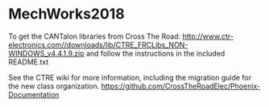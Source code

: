 # MechWorks2018

To get the CANTalon libraries from Cross The Road: 
http://www.ctr-electronics.com//downloads/lib/CTRE_FRCLibs_NON-WINDOWS_v4.4.1.9.zip
and follow the instructions in the included README.txt

See the CTRE wiki for more information, including the migration guide for the new class organization.
https://github.com/CrossTheRoadElec/Phoenix-Documentation
